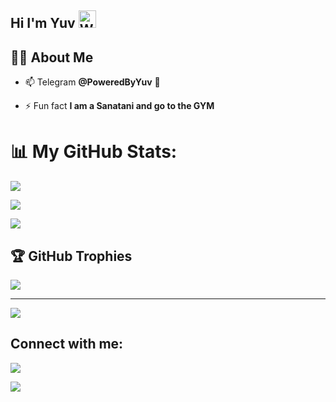 ## Hi I'm Yuv <img src="https://user-images.githubusercontent.com/1303154/88677602-1635ba80-d120-11ea-84d8-d263ba5fc3c0.gif" width="28px" alt="Whats Up">

## 🙋‍♂️ About Me

- 📫  Telegram **@PoweredByYuv**  :shark:

- ⚡ Fun fact **I am a Sanatani and go to the GYM**

# 📊 My GitHub Stats:

![](https://github-readme-stats.vercel.app/api?username=Husbando&theme=swift&hide_border=true&include_all_commits=true&count_private=true)<br/>

![](https://github-readme-streak-stats.herokuapp.com/?user=Husbandoo&theme=swift&hide_border=true)<br/>

![](https://github-readme-stats.vercel.app/api/top-langs/?username=Husbandoo&theme=swift&hide_border=true&include_all_commits=true&count_private=true&layout=compact)

## 🏆 GitHub Trophies

![](https://github-profile-trophy.vercel.app/?username=zomroo&theme=chalk&no-frame=true&no-bg=false&margin-w=4)

---

[![](https://visitcount.itsvg.in/api?id=zomroo&icon=0&color=0)](https://visitcount.itsvg.in)

<!-- Proudly created with GPRM ( https://gprm.itsvg.in ) -->

## Connect with me:

<p align="left">

    

<a href ="[https://open.spotify.com/user/31fluksoiwabj5x5h6inkeoljlhq](https://open.spotify.com/user/31u5njz4tr635omh4uguzsnv3c5m?si=QeD49jGtQES0mIiTZpTiVA)"><img src="https://img.icons8.com/fluency/48/000000/spotify.png"/> </a>

<a href ="https://www.instagram.com/iflexuv/"><img src="https://img.icons8.com/fluent/48/000000/instagram-new.png"/></a>
